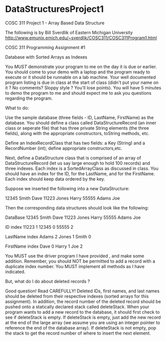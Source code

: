 DataStructuresProject1
======================

COSC 311 Project 1 - Array Based Data Structure


The following is by Bill Sverdlik of Eastern Michigan University
http://www.emunix.emich.edu/~sverdlik/COSC311/COSC311Program1.html

COSC 311
Programming Assignment #1

Database with Sorted Arrays as Indexes


You *MUST* demonstrate your program to me on the day it is due or earlier. You should come to your demo with a laptop and the program ready to execute or it should be runnable on a lab machine. Your well documented program listing is due in class at the start of class (didn't put your name on it ? No comments? Sloppy style ? You'll lose points). You will have 5 minutes to demo the program to me and should expect me to ask you questions regarding the program.

What to do:

Use the sample database (three fields - ID, LastName, FirstName) as the database. You should define a class called DataStructureRecord (an inner class or seperate file) that has three private String elements (the three fields), along with the appropriate constructors, toString methods, etc. 

Define an IndexRecordClass that has two fields: a Key (String) and a RecordNumber (int); define appropriate constructors,etc.

Next, define a DataStructure class that is comprised of an array of DataStructureRecord (let us say large enough to hold 100 records) and three indexes. Each index is a SortedArrayClass as discussed in class. You should have an index for the ID, for the LastName, and for the FirstName. Each index should keep data ordered by the key.

Suppose we inserted the following into a new DataStructure:


12345  Smith  Dave
11223  Jones   Harry
55555  Adams Joe

Then the corresponding data structures should look like the following:

DataBase
12345    Smith     Dave
11223    Jones      Harry
55555    Adams    Joe


ID index
11223      1
12345      0
55555      2

LastName index
Adams       2
Jones         1
Smith         0


FirstName index
Dave      0
Harry      1
Joe         2

You MUST use the driver program I have provided , and make some addition. Remember, you should NOT be permitted to add a record with a duplicate index number.
You MUST implement all methods as I have indicated.

But, what do I do about deleted records ?

Good question! Read CAREFULLY! Deleted IDs, first names, and last names should be deleted from their respective indexes (sorted arrays for this assignment). In addition, the record number of the deleted record should be pushed onto a statically declared stack called deleteStack. When your program wants to add a new record to the database, it should first check to see if deleteStack is empty. If deleteStack is empty, just add the new record at the end of the large array (we assume you are using an integer pointer to reference the end of the database array). If deleteStack is not empty, pop the stack to get the record number of where to insert the next element. 
